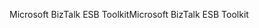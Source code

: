 <span data-ttu-id="b8bd7-101">Microsoft BizTalk ESB Toolkit</span><span class="sxs-lookup"><span data-stu-id="b8bd7-101">Microsoft BizTalk ESB Toolkit</span></span>